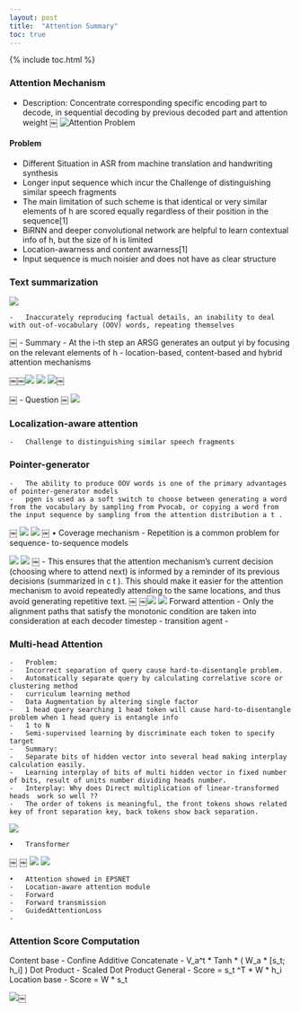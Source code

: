 ```yaml
---
layout: post
title:  "Attention Summary"
toc: true
---
```


{% include toc.html %}

### Attention Mechanism

-	Description: Concentrate corresponding specific encoding part to decode, in sequential decoding by previous decoded part and attention weight
￼
![Attention Problem](/luo_blog/assets/attention-9bec68cb.png)

####	Problem
-	Different Situation in ASR from machine translation and handwriting synthesis
-	Longer input sequence which incur the Challenge of distinguishing similar speech fragments
-	The main limitation of such scheme is that identical or very similar elements of h are scored equally regardless of their position in the sequence[1]
-	BiRNN and deeper convolutional network are helpful to learn contextual info of h, but the size of h is limited
-	Location-awarness and content awarness[1]
-	Input sequence is much noisier and does not have as clear structure

### Text summarization

![](/luo_blog/assets/attention-7bb753e7.png)

	-	Inaccurately reproducing factual details, an inability to deal with out-of-vocabulary (OOV) words, repeating themselves
￼
	-	Summary
	-	At the i-th step an ARSG generates an output yi by focusing on the relevant elements of h
	-	 location-based, content-based and hybrid attention mechanisms

￼￼![](/luo_blog/assets/attention-ddff82c7.png)
![](/luo_blog/assets/attention-44c84ca3.png)
![](/luo_blog/assets/attention-29f1bdb9.png)￼

￼
	-	Question
￼
![](/luo_blog/assets/attention-7c70f1ad.png)


### Localization-aware attention
	-	Challenge to distinguishing similar speech fragments
### Pointer-generator
	-	The ability to produce OOV words is one of the primary advantages of pointer-generator models
	-	pgen is used as a soft switch to choose between generating a word from the vocabulary by sampling from Pvocab, or copying a word from the input sequence by sampling from the attention distribution a t .
￼
![](/luo_blog/assets/attention-ef9e3513.png)
![](/luo_blog/assets/attention-7dcdb1fc.png)
￼
	•	Coverage mechanism
	-	Repetition is a common problem for sequence- to-sequence models

![](/luo_blog/assets/attention-8a7d3c9f.png)
![](/luo_blog/assets/attention-84713608.png)
￼
	-	This ensures that the attention mechanism’s current decision (choosing where to attend next) is informed by a reminder of its previous decisions (summarized in c t ). This should make it easier for the attention mechanism to avoid repeatedly attending to the same locations, and thus avoid generating repetitive text.
￼
￼![](/luo_blog/assets/attention-84713608.png)
![](/luo_blog/assets/attention-512fbd87.png)
Forward attention
	-	Only the alignment paths that satisfy the monotonic condition are taken into consideration at each decoder timestep
	-	transition agent
	-


### Multi-head Attention
	-	Problem:
	-	Incorrect separation of query cause hard-to-disentangle problem.
	-	Automatically separate query by calculating correlative score or clustering method
	-	curriculum learning method
	-	Data Augmentation by altering single factor
	-	1 head query searching 1 head token will cause hard-to-disentangle problem when 1 head query is entangle info
	-	1 to N
	-	Semi-supervised learning by discriminate each token to specify target
	-	Summary:
	-	Separate bits of hidden vector into several head making interplay calculation easily.  
	-	Learning interplay of bits of multi hidden vector in fixed number of bits, result of units number dividing heads number.
	-	Interplay: Why does Direct multiplication of linear-transformed heads  work so well ??
	-	The order of tokens is meaningful, the front tokens shows related key of front separation key, back tokens show back separation.

![](/luo_blog/assets/attention-30289985.png)

	•	Transformer
￼                                    ￼
![](/luo_blog/assets/attention-6119fa54.png)
![](/luo_blog/assets/attention-0b94240f.png)

	•	Attention showed in EPSNET
	-	Location-aware attention module
	-	Forward
	-	Forward transmission
	-	GuidedAttentionLoss
	-


### Attention Score Computation

Content base
	-	Confine
Additive
Concatenate
	-	V_a^t * Tanh * ( W_a * [s_t; h_i] )
Dot Product
	-	Scaled Dot Product
General
	-	Score = s_t ^T * W *  h_i
Location base
	-	Score = W * s_t

![](/luo_blog/assets/attention-09e5cb51.png)￼
